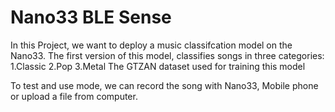 # Nano33 BLE Sense
In this Project, we want to deploy a music classifcation model on the Nano33.
The first version of this model, classifies songs in three categories: 1.Classic 2.Pop 3.Metal
The GTZAN dataset used for training this model

To test and use mode, we can record the song with Nano33, Mobile phone or upload a file from computer.
